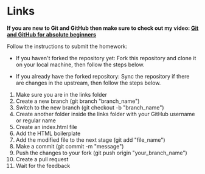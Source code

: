 # Links

**If you are new to Git and GitHub then make sure to check out my video: [Git and GitHub for absolute beginners](https://youtu.be/WaAsfuVDJ_U?si=q4UFgWQH-uWIMBUu)**

Follow the instructions to submit the homework:

- If you haven't forked the repository yet:
  Fork this repository and clone it on your local machine, then follow the steps below.
   
- If you already have the forked repository:
Sync the repository if there are changes in the upstream, then follow the steps below.


1. Make sure you are in the links folder
1. Create a new branch (git branch "branch_name")
2. Switch to the new branch (git checkout -b "branch_name")
3. Create another folder inside the links folder with your GitHub username or regular name
4. Create an index.html file
5. Add the HTML boilerplate 
7. Add the modified file to the next stage (git add "file_name")
8. Make a commit (git commit -m "message")
9. Push the changes to your fork (git push origin "your_branch_name")
10. Create a pull request
11. Wait for the feedback
